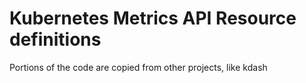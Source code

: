 # Kubernetes Metrics API Resource definitions

Portions of the code are copied from other projects, like kdash

